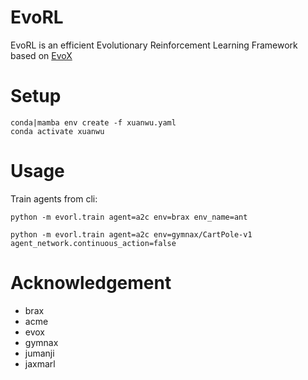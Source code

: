 # EvoRL
EvoRL is an efficient Evolutionary Reinforcement Learning Framework based on [EvoX](https://github.com/EMI-Group/evox)


# Setup
```
conda|mamba env create -f xuanwu.yaml
conda activate xuanwu
```

# Usage

Train agents from cli:
```shell
python -m evorl.train agent=a2c env=brax env_name=ant

python -m evorl.train agent=a2c env=gymnax/CartPole-v1 agent_network.continuous_action=false
```

# Acknowledgement

- brax
- acme
- evox
- gymnax
- jumanji
- jaxmarl
